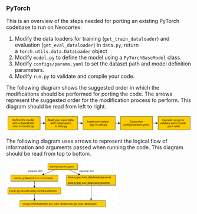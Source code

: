 ### PyTorch
This is an overview of the steps needed for porting an existing PyTorch codebase to run on Neocortex:
1. Modify the data loaders for training (`get_train_dataloader`) and evaluation (`get_eval_dataloader`) in `data.py`, return a `torch.utils.data.DataLoader` object
2. Modify `model.py` to define the model using a `PyTorchBaseModel` class.
3. Modify `configs/params.yaml` to set the dataset path and model definition parameters.
4. Modify `run.py` to validate and compile your code.
   
The following diagram shows the suggested order in which the modifications should be performed for porting the code. The arrows represent the suggested order for the modification process to perform. This diagram should be read from left to right.


![Suggested order for modifications to port PyTorch code](https://github.com/pscedu/psc-wpdocs/blob/dev/neocortex/neocortex_code_migration_pytorch_suggested_order.svg)



The following diagram uses arrows to represent the logical flow of information and arguments passed when running the code. This diagram should be read from top to bottom.

<img alt="diagram showing flow of information and arguments when running PyTorch code" src="https://github.com/pscedu/psc-wpdocs/blob/dev/neocortex/neocortex_code_migration_pytorch.svg" width=60% />



